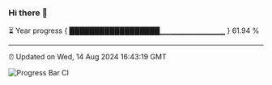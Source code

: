 ### Hi there 👋

⏳ Year progress { ██████████████████▁▁▁▁▁▁▁▁▁▁▁▁ } 61.94 %

---

⏰ Updated on Wed, 14 Aug 2024 16:43:19 GMT

![Progress Bar CI](https://github.com/IshwaranRudhara/GIT-ACTION/workflows/Progress%20Bar%20CI/badge.svg)

